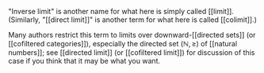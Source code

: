 
"Inverse limit" is another name for what here is simply called [[limit]].  (Similarly, "[[direct limit]]" is another term for what here is called [[colimit]].)

Many authors restrict this term to limits over downward-[[directed sets]] (or [[cofiltered categories]]), especially the directed set $(\mathbb{N},\geq)$ of [[natural numbers]]; see [[directed limit]] (or [[cofiltered limit]]) for discussion of this case if you think that it may be what you want.
